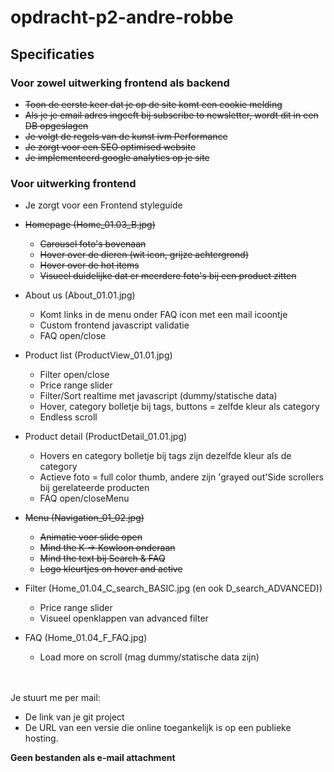 # opdracht-p2-andre-robbe



## Specificaties

### Voor zowel uitwerking frontend als backend

- <s>Toon de eerste keer dat je op de site komt een cookie melding</s>
- <s>Als je je email adres ingeeft bij subscribe to newsletter, wordt dit in een DB opgeslagen</s>
- <s>Je volgt de regels van de kunst ivm Performance</s>
- <s>Je zorgt voor een SEO optimised website</s>
- <s>Je implementeerd google analytics op je site</s>


### Voor uitwerking frontend
- Je zorgt voor een Frontend styleguide

- <s>Homepage (Home_01.03_B.jpg)</s>
   - <s>Carousel foto's bovenaan</s>
   - <s>Hover over de dieren (wit icon, grijze achtergrond)</s>
   - <s>Hover over de hot items</s>
   - <s>Visueel duidelijke dat er meerdere foto's bij een product zitten</s>

- About us (About_01.01.jpg)
   - Komt links in de menu onder FAQ icon met een mail icoontje
   - Custom frontend javascript validatie
   - FAQ open/close

- Product list (ProductView_01.01.jpg)
   - Filter open/close
   - Price range slider
   - Filter/Sort realtime met javascript (dummy/statische data)
   - Hover, category bolletje bij tags, buttons = zelfde kleur als category
   - Endless scroll

- Product detail (ProductDetail_01.01.jpg)
   - Hovers en category bolletje bij tags zijn dezelfde kleur als de category
   - Actieve foto = full color thumb, andere zijn 'grayed out'Side scrollers bij gerelateerde producten
   - FAQ open/closeMenu

- <s>Menu (Navigation_01_02.jpg)</s>
   - <s>Animatie voor slide open</s>
   - <s>Mind the K -> Kowloon onderaan</s>
   - <s>Mind the text bij Search & FAQ</s>
   - <s>Logo kleurtjes on hover and active</s>

- Filter (Home_01.04_C_search_BASIC.jpg (en ook D_search_ADVANCED))
   - Price range slider
   - Visueel openklappen van advanced filter

- FAQ (Home_01.04_F_FAQ.jpg)
   - Load more on scroll (mag dummy/statische data zijn)


<br><br>
Je stuurt me per mail:
- De link van je git project
- De URL van een versie die online toegankelijk is op een publieke hosting.

<b>Geen bestanden als e-mail attachment</b>